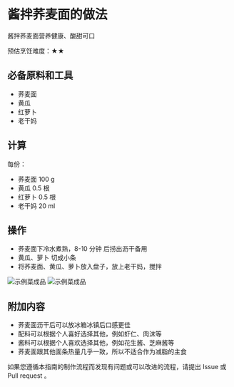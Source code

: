 # 酱拌荞麦面的做法

酱拌荞麦面营养健康、酸甜可口

预估烹饪难度：★★

## 必备原料和工具

* 荞麦面
* 黄瓜
* 红萝卜
* 老干妈

## 计算

每份：

* 荞麦面 100 g
* 黄瓜 0.5 根
* 红萝卜 0.5 根
* 老干妈 20 ml

## 操作

* 荞麦面下冷水煮熟，8-10 分钟 后捞出沥干备用
* 黄瓜、萝卜 切成小条
* 将荞麦面、黄瓜、萝卜放入盘子，放上老干妈，搅拌

![示例菜成品](CookBook/dishes/staple/酱拌荞麦面/1.jpeg)
![示例菜成品](CookBook/dishes/staple/酱拌荞麦面/2.jpeg)

## 附加内容

* 荞麦面沥干后可以放冰箱冰镇后口感更佳
* 配料可以根据个人喜好选择其他，例如虾仁、肉沫等
* 酱料可以根据个人喜欢选择其他，例如花生酱、芝麻酱等
* 荞麦面跟其他面条热量几乎一致，所以不适合作为减脂的主食

如果您遵循本指南的制作流程而发现有问题或可以改进的流程，请提出 Issue 或 Pull request 。
